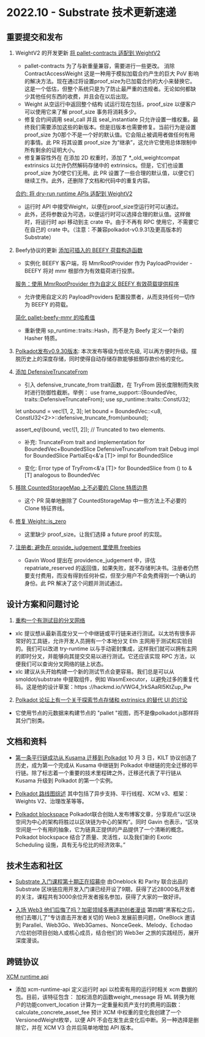 # 2022.10 - Substrate 技术更新速递

## 重要提交和发布

1. WeightV2 的开发更新
  [将 pallet-contracts 适配到 WeightV2](https://github.com/paritytech/substrate/pull/12421)
    * pallet-contracts 为了与新重量兼容，需要进行一些更改。
    消除 ContractAccessWeight
    这是一种用于模拟加载合约产生的巨大 PoV 影响的解决方法。现在通过将设置proof_size为已加载合约的大小来替换它。这是一个低估，但整个系统只是为了防止最严重的违规者。无论如何都缺少其他任何东西的收费，并且会在以后出现。
    * Weight 从空运行中返回整个结构
    试运行现在包括，proof_size 以便客户可以使用它来了解 proof_size 事务将消耗多少。
    * 修复合约间调用
    seal_call 并且 seal_instantiate 只允许设置一维权重。最终我们需要添加这些的新版本。但是旧版本也需要修复。当前行为是设置 proof_size 为0那个不是一个好的默认值。它会阻止被调用者做任何有用的事情。此 PR 将其设置 proof_size 为“继承”，这允许它使用总体限制中所有剩余的证明大小。
    * 修复兼容性外在
    在添加 2D 权重时，添加了 *_old_weightcompat extrinsics 以允许仍然解码存储中的 extrinsics。但是，它们也设置 proof_size 为0使它们无用。此 PR 设置了一些合理的默认值，以便它们继续工作。此外，还删除了文档和代码中的重复内容。

   [合约: 将 dry-run runtime APIs 适配到 WeightV2](https://github.com/paritytech/substrate/pull/12429)
    * 运行时 API 中接受Weight，以便在proof_size空运行时可以通过。
    * 此外，还将参数设为可选，以便运行时可以选择合理的默认值。这样做时，将运行时 api 移动到主 crate 中。由于不再有 RPC 使用它，不需要它在自己的 crate 中。（注意：不兼容polkadot-v0.9.31及更高版本的 Substrate）

2. Beefy协议的更新
   [添加可插入的 BEEFY 荷载构造函数](https://github.com/paritytech/substrate/pull/12428)
    * 实例化 BEEFY 客户端，将 MmrRootProvider 作为 PayloadProvider - BEEFY 将对 mmr 根部作为有效载荷进行投票。
   
   [服务：使用 MmrRootProvider 作为自定义 BEEFY 有效荷载提供程序](https://github.com/paritytech/polkadot/pull/6112)
    * 允许使用自定义的 PayloadProviders 配置投票者，从而支持任何一切作为 BEEFY 的荷载。

   [简化 pallet-beefy-mmr 的哈希值](https://github.com/paritytech/substrate/pull/12393)
    * 重新使用 sp_runtime::traits::Hash，而不是为 Beefy 定义一个新的 Hasher 特质。
  
3. [Polkadot发布v0.9.30版本](https://github.com/paritytech/polkadot/releases/tag/v0.9.30): 本次发布等级为低优先级, 可以再方便时升级。摆脱历史上的深度存储，同时使得自动存储存款能够抵御存款价格的变化。

4. [添加 DefensiveTruncateFrom](https://github.com/paritytech/substrate/pull/12515)
    * 引入 defensive_truncate_from trait函数，在 TryFrom 因长度限制而失败时进行防御性截断。举例：
    use frame_support::{BoundedVec, traits::DefensiveTruncateFrom};
    use sp_runtime::traits::ConstU32;

    let unbound = vec![1, 2, 3];
    let bound = BoundedVec::<u8, ConstU32<2>>::defensive_truncate_from(unbound);

    assert_eq!(bound, vec![1, 2]); // Truncated to two elements.

    * 补充:
    TruncateFrom trait and implementation for BoundedVec+BoundedSlice
    DefensiveTruncateFrom trait
    Debug impl for BoundedSlice
    PartialEq<&'a [T]> impl for BoundedSlice

    * 变化:
    Error type of TryFrom<&'a [T]> for BoundedSlice from () to &[T] analogous to BoundedVec

5. [移除 CountedStorageMap 上不必要的 Clone 特质边界](https://github.com/paritytech/substrate/pull/12402)
    * 这个 PR 简单地删除了 CountedStorageMap 中一些方法上不必要的 Clone 特征界线。

6. [修复 Weight::is_zero](https://github.com/paritytech/substrate/pull/12396)
    * 这里缺少 proof_size。让我们选择 a future proof 的实现。

7. [注册者: 避免在 provide_judgement 里使用 freebies](https://github.com/paritytech/substrate/pull/12465)
    * Gavin Wood 提出在 providence_judgement 中，评估 repatriate_reserved 的返回值，如果失败，就不存储判决书。注册者仍然要支付费用，而没有得到任何补偿，但至少用户不会免费得到一个确认的身份。此 PR 解决了这个问题并测试通过。

## 设计方案和问题讨论

 1. [重构一个有测试目的分叉网络](https://github.com/paritytech/substrate/issues/12442)
   * xlc 提议想从最新高度分叉一个中继链或平行链来进行测试。以太坊有很多非常好的工具链，允许开发人员拥有一个本地分叉 Eth 主网用于测试和实验目的。我们可以改进 try-runtime 以与手动密封集成，这样我们就可以拥有主网的即时分叉，并能够向其提交交易以进行测试。它还应该实现 RPC 方法，以便我们可以查询分叉网络的链上状态。
   * xlc 建议从头开始构建一个新的测试节点会更容易。我们总是可以从 smoldot/substrate 中提取组件，例如 WasmExecutor，以避免过多的重复代码。这是他的设计草案：https ://hackmd.io/VWG4_1rkSAaRl5KtZup_Pw

 2. [Polkadot 论坛上有一个关于探索节点存储和 extrinsics 的替代 UI 的讨论](https://forum.polkadot.network/t/alternative-ui-for-exploring-node-storage-and-extrinsics/774)
   * 它使用节点的元数据来构建节点的 "pallet "视图，而不是像polkadot.js那样将其分门别类。


## 文档和资料

   * [第一条平行链成功从 Kusama 迁移到 Polkadot](https://polkadot.network/blog/first-parachain-successfully-migrates-from-kusama-to-polkadot/) 10 月 3 日，KILT 协议创造了历史，成为第一个完成从 Kusama 中继链到 Polkadot 中继链的完全迁移的平行链。除了标志着一个重要的技术里程碑之外，迁移还代表了平行链从 Kusama 升级到 Polkadot 的第一个实例。

   * [Polkadot 路线图综述](https://polkadot.network/blog/polkadot-roadmap-roundup/) 其中包括了异步支持、平行线程、XCM v3、框架：Weights V2、治理改革等等。

   * [Polkadot blockspace](https://www.rob.tech/polkadot-blockspace-over-blockchains/) Polkadot联合创始人发布博客文章，分享观点“以区块空间为中心的架构将胜过以区块链为中心的架构”。同时 Gavin 也表示，“区块空间是一个有用的抽象，它为链真正提供的产品提供了一个清晰的概念。Polkadot blockspace 结合了质量、灵活性，以及我们新的 Exotic Scheduling 设施，具有无与伦比的经济效率。” 

## 技术生态和社区
   * [Substrate 入门课程第十期正在招募中](https://jhp.xet.tech/s/2eBbfX) 由Oneblock 和 Parity 联合出品的 Substrate 区块链应用开发入门课已经开设了9期，获得了近28000名开发者的关注，课程共有3000余位开发者报名参加，获得了大家的一致好评。

   * [入场 Web3 他们后悔了吗？加密领域多赛道初创者漫谈](https://mp.weixin.qq.com/s/_s40iHy1YXV7R5aZgZbZWw) 第四期“黑客松之后，他们去哪儿了”专访直击开发者关切的 Web3 发展前景问题，OneBlock 邀请到 Parallel、Web3Go、Web3Games、NonceGeek、Melody、Echodao 六位初创项目创始人或核心成员，结合他们的 Web3er 之旅的实践经历，展开深度漫谈。

## 跨链协议
   [XCM runtime api](https://github.com/paritytech/polkadot/pull/6156)
   * 添加 xcm-runtime-api 定义运行时 api 以检索有用的运行时相关 xcm 数据的包。目前，该特征包含：
     加权消息的函数weight_message
     将 ML 转换为帐户的功能convert_location
     计算为一定重量和资产支付的费用的函数：calculate_concrete_asset_fee
     预计 XCM 中权重的变化我创建了一个VersionedWeight枚举，以便 API 不会在发生此变化后中断。另一种选择是删除它，并在 XCM V3 合并后简单地增加 API 版本。
